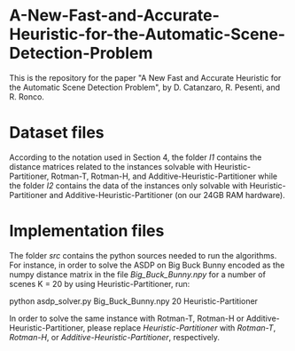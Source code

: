 # A-New-Fast-and-Accurate-Heuristic-for-the-Automatic-Scene-Detection-Problem


This is the repository for the paper "A New Fast and Accurate Heuristic for the Automatic Scene Detection Problem", by D. Catanzaro, R. Pesenti, and R. Ronco.<br>

<h1>Dataset files</h1>
According to the notation used in Section 4, the folder <i>I1</i> contains the distance matrices related to the instances solvable with Heuristic-Partitioner, Rotman-T, Rotman-H, and Additive-Heuristic-Partitioner while the folder <i>I2</i> contains the data of the instances only solvable with Heuristic-Partitioner and Additive-Heuristic-Partitioner (on our 24GB RAM hardware).
<br>

<!-- Each instance *i* is associated with the two files *i.npy* and *i.txt*: the former contains the numpy encoding of the distance matrix associated to the video *i*, while the latter contains the ground-truth partition of *i*. Specifically, *i.txt* reports the last shot of each scene in the ground-truth partition in increasing order. -->


<h1>Implementation files</h1>

The folder *src* contains the python sources needed to run the algorithms. For instance, in order to solve the ASDP on Big Buck Bunny encoded as the numpy distance matrix in the file *Big_Buck_Bunny.npy* for a number of scenes K = 20 by using Heuristic-Partitioner, run:<br>

python asdp_solver.py Big_Buck_Bunny.npy 20 Heuristic-Partitioner

In order to solve the same instance with Rotman-T, Rotman-H or Additive-Heuristic-Partitioner, please replace *Heuristic-Partitioner* with *Rotman-T*, *Rotman-H*, or *Additive-Heuristic-Partitioner*, respectively.
